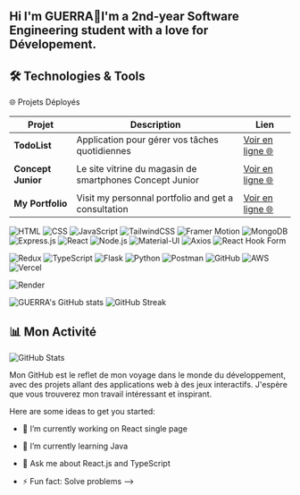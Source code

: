 ## Hi I'm GUERRA👋I'm a 2nd-year Software Engineering student with a love for Dévelopement.

## 🛠️ Technologies & Tools

 🌐 Projets Déployés

| Projet                    | Description                                                   | Lien                                                                |
|---------------------------|---------------------------------------------------------------|---------------------------------------------------------------------|
| **TodoList**              | Application pour gérer vos tâches quotidiennes                | [Voir en ligne 🌐](https://taskly-one-ashy.vercel.app/)              |
|            | |                              |                                                                      |
|**Concept Junior**| Le site vitrine du magasin de smartphones Concept Junior |[Voir en ligne 🌐](https://concept-junior.vercel.app/)
|            | |            |                  |
 **My Portfolio**|Visit my personnal portfolio and get a consultation |[Voir en ligne 🌐](https://iannis-g-portfolio--one.vercel.app/)






![HTML](https://img.shields.io/badge/HTML5-%23E34F26.svg?style=for-the-badge&logo=html5&logoColor=white)
![CSS](https://img.shields.io/badge/CSS3-%231572B6.svg?style=for-the-badge&logo=css3&logoColor=white)
![JavaScript](https://img.shields.io/badge/JavaScript-%23F7DF1E.svg?style=for-the-badge&logo=javascript&logoColor=black)
![TailwindCSS](https://img.shields.io/badge/TailwindCSS-%2338B2AC.svg?style=for-the-badge&logo=tailwind-css&logoColor=white)
![Framer Motion](https://img.shields.io/badge/Framer--Motion-%235858FD?style=for-the-badge&logo=framer&logoColor=white)
![MongoDB](https://img.shields.io/badge/MongoDB-%2347A248.svg?style=for-the-badge&logo=mongodb&logoColor=white)
![Express.js](https://img.shields.io/badge/Express.js-%23000000.svg?style=for-the-badge&logo=express&logoColor=white)
![React](https://img.shields.io/badge/React-%2361DAFB.svg?style=for-the-badge&logo=react&logoColor=black)
![Node.js](https://img.shields.io/badge/Node.js-%23339933.svg?style=for-the-badge&logo=node.js&logoColor=white)
![Material-UI](https://img.shields.io/badge/Material--UI-%230081CB.svg?style=for-the-badge&logo=mui&logoColor=white)
![Axios](https://img.shields.io/badge/AxiosHTTP-5A29E4?style=for-the-badge&logo=axios&logoColor=white)
![React Hook Form](https://img.shields.io/badge/React%20Hook%20Form?style=for-the-badge&logo=reacthookform)








![Redux](https://img.shields.io/badge/redux-764ABC?style=for-the-badge&logo=redux&logoColor=white)
![TypeScript](https://img.shields.io/badge/TypeScript-%23007ACC.svg?style=for-the-badge&logo=typescript&logoColor=white)
![Flask](https://img.shields.io/badge/Flask-%23000000.svg?style=for-the-badge&logo=flask&logoColor=white)
![Python](https://img.shields.io/badge/Python-%233776AB.svg?style=for-the-badge&logo=python&logoColor=white)
![Postman](https://img.shields.io/badge/Postman-%23FF6C37.svg?style=for-the-badge&logo=postman&logoColor=white)
![GitHub](https://img.shields.io/badge/GitHub-%23181717.svg?style=for-the-badge&logo=github&logoColor=white)
![AWS](https://img.shields.io/badge/AWS-%23FF9900.svg?style=for-the-badge&logo=amazon-aws&logoColor=white) ![Vercel](https://img.shields.io/badge/Vercel-000?logo=vercel&style=for-the-badge)

![Render](https://img.shields.io/badge/Render-46E3B7?style=for-the-badge&logo=render&logoColor=white)




![GUERRA's GitHub stats](https://github-readme-stats.vercel.app/api?username=IannisG10&show_icons=true&theme=radical) ![GitHub Streak](https://streak-stats.demolab.com/?user=IannisG10&theme=dark)

## 📊 Mon Activité
![GitHub Stats](https://github-readme-stats.vercel.app/api?username=IannisG10&show_icons=true&theme=radical)




Mon GitHub est le reflet de mon voyage dans le monde du développement, avec des projets allant des applications web à des jeux interactifs. J'espère que vous trouverez mon travail intéressant et inspirant.



Here are some ideas to get you started:

- 🔭 I’m currently working on React single page
- 🌱 I’m currently learning Java
- 💬 Ask me about React.js and TypeScript

- ⚡ Fun fact: Solve problems
-->
